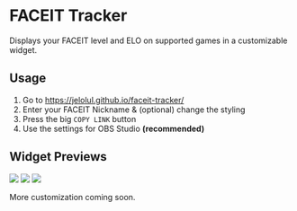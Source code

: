 # FACEIT Tracker

Displays your FACEIT level and ELO on supported games in a customizable widget.

## Usage
1) Go to https://jelolul.github.io/faceit-tracker/
2) Enter your FACEIT Nickname & (optional) change the styling
3) Press the big `COPY LINK` button
4) Use the settings for OBS Studio **(recommended)**

## Widget Previews
<p>
  <a href="https://jelolul.github.io/faceit-tracker/widget?user=FrozenBag&game=cs2&background-color=1a1a1d&text-color=ffffff&border-radius=24px" alt="Widget Example">
      <img src="https://github.com/jelolul/faceit-tracker/assets/57115853/ae02d8fc-1731-49db-b622-fa349bf5d857" /></a>
  <a href="https://jelolul.github.io/faceit-tracker/widget?user=jelolul&game=cs2&background-color=eeeeee&text-color=000000&border-radius=24px" alt="Widget Example">
      <img src="https://github.com/jelolul/faceit-tracker/assets/57115853/13a3e2b9-9556-41c0-936c-51b72db4189b" /></a>
  <a href="https://jelolul.github.io/faceit-tracker/widget?user=s1mple&game=cs2&background-color=ff5500&text-color=ffffff&border-radius=5px" alt="Widget Example">
      <img src="https://github.com/jelolul/faceit-tracker/assets/57115853/ad642b40-8e4b-46bb-9444-668bcfc9a313" /></a>
  <p>
    More customization coming soon.
  </p>
</p>
